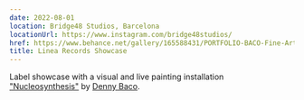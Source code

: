 ```yaml
---
date: 2022-08-01
location: Bridge48 Studios, Barcelona
locationUrl: https://www.instagram.com/bridge48studios/
href: https://www.behance.net/gallery/165588431/PORTFOLIO-BACO-Fine-Arts
title: Linea Records Showcase
---
```


Label showcase with a visual and live painting installation ["Nucleosynthesis"](https://www.behance.net/gallery/165588431/PORTFOLIO-BACO-Fine-Arts) by [Denny Baco](https://www.behance.net/dennybaco).
